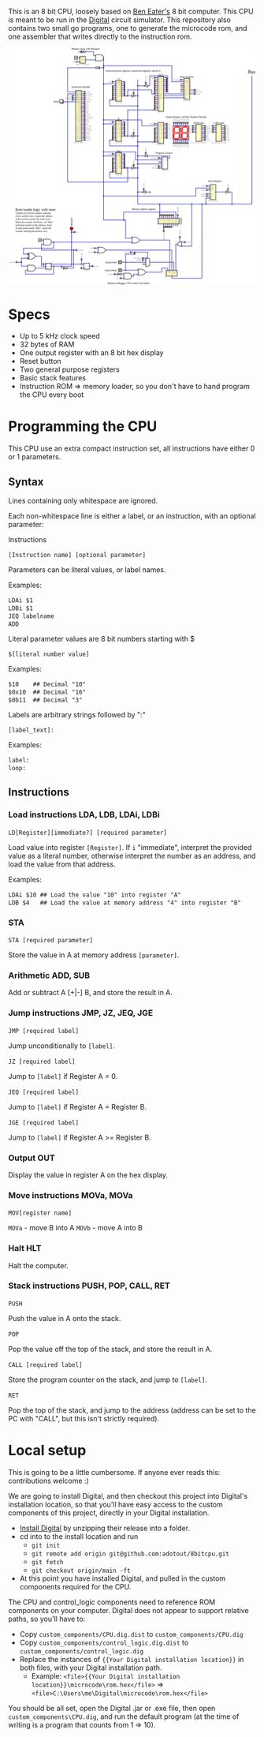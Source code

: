 
This is an 8 bit CPU, loosely based on [Ben Eater's](https://eater.net/8bit) 8 bit computer. This CPU is meant to be run in the [Digital](https://github.com/hneemann/Digital) circuit simulator. This repository also contains two small go programs, one to generate the microcode rom, and one assembler that writes directly to the instruction rom.

![](https://raw.githubusercontent.com/adotout/8bitcpu/main/exports/CPU.svg)

# Specs

* Up to 5 kHz clock speed
* 32 bytes of RAM
* One output register with an 8 bit hex display
* Reset button
* Two general purpose registers
* Basic stack features
* Instruction ROM => memory loader, so you don't have to hand program the CPU every boot

# Programming the CPU

This CPU use an extra compact instruction set, all instructions have either 0 or 1 parameters.

## Syntax

Lines containing only whitespace are ignored.

Each non-whitespace line is either a label, or an instruction, with an optional parameter:

Instructions
```
[Instruction name] [optional parameter]
```

Parameters can be literal values, or label names.

Examples:
```
LDAi $1
LDBi $1
JEQ labelname
ADD
```

Literal parameter values are 8 bit numbers starting with $
```
$[literal number value]
```
Examples:
```
$10    ## Decimal "10"
$0x10  ## Decimal "16"
$0b11  ## Decimal "3"
```

Labels are arbitrary strings followed by ":"
```
[label_text]:
```

Examples:
```
label:
loop:
```

## Instructions

### Load instructions LDA, LDB, LDAi, LDBi

`LD[Register][immediate?] [required parameter]`

Load value into register `[Register]`. If `i` "immediate", interpret the provided value as a literal number, otherwise interpret the number as an address, and load the value from that address.

Examples:
```
LDAi $10 ## Load the value "10" into register "A"
LDB $4   ## Load the value at memory address "4" into register "B"
```

### STA

`STA [required parameter]`

Store the value in A at memory address `[parameter]`.

### Arithmetic ADD, SUB

Add or subtract A [+|-] B, and store the result in A.

### Jump instructions JMP, JZ, JEQ, JGE

`JMP [required label]`

Jump unconditionally to `[label]`.

`JZ [required label]`

Jump to `[label]` if Register A = 0.

`JEQ [required label]`

Jump to `[label]` if Register A = Register B.

`JGE [required label]`

Jump to `[label]` if Register A >= Register B.

### Output OUT

Display the value in register A on the hex display.

### Move instructions MOVa, MOVa

`MOV[register name]`

`MOVa` - move B into A
`MOVb` - move A into B

### Halt HLT

Halt the computer.

### Stack instructions PUSH, POP, CALL, RET

`PUSH`

Push the value in A onto the stack.

`POP`

Pop the value off the top of the stack, and store the result in A.

`CALL [required label]`

Store the program counter on the stack, and jump to `[label]`.

`RET`

Pop the top of the stack, and jump to the address (address can be set to the PC with "CALL", but this isn't strictly required).

# Local setup

This is going to be a little cumbersome. If anyone ever reads this: contributions welcome :)

We are going to install Digital, and then checkout this project into Digital's installation location, so that you'll have easy access to the custom components of this project, directly in your Digital installation.

* [Install Digital](https://github.com/hneemann/Digital/releases) by unzipping their release into a folder.
* cd into to the install location and run
  * `git init`
  * `git remote add origin git@github.com:adotout/8bitcpu.git`
  * `git fetch`
  * `git checkout origin/main -ft`
* At this point you have installed Digital, and pulled in the custom components required for the CPU.

The CPU and control_logic components need to reference ROM components on your computer. Digital does not appear to support relative paths, so you'll have to:

* Copy `custom_components/CPU.dig.dist` to `custom_components/CPU.dig`
* Copy `custom_components/control_logic.dig.dist` to `custom_components/control_logic.dig`
* Replace the instances of `{{Your Digital installation location}}` in both files, with your Digital installation path.
  * Example: `<file>{{Your Digital installation location}}\microcode\rom.hex</file>` => `<file>C:\Users\me\Digital\microcode\rom.hex</file>`

You should be all set, open the Digital .jar or .exe file, then open `custom_components\CPU.dig`, and run the default program (at the time of writing is a program that counts from 1 => 10).
